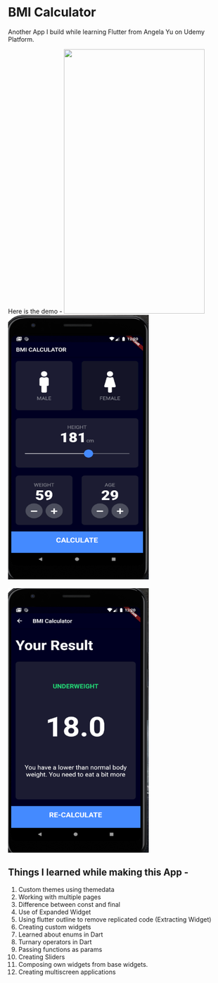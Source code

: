 

# BMI Calculator 

Another App I build while learning Flutter from Angela Yu on Udemy Platform. 

Here is the demo -
<img src="demo.gif" width="320" height="600" /> 
<br>
<img src="image1.PNG" width="320" height="600" />  
<br>
<img src="image2.PNG" width="320" height="600" /> 




## Things I learned while making this App -
1. Custom themes using themedata 
2. Working with multiple pages 
3. Difference between const and final 
4. Use of Expanded Widget
5. Using flutter outline to remove replicated code (Extracting Widget)
6. Creating custom widgets 
7. Learned about enums in Dart
8. Turnary operators in Dart 
9. Passing functions as params 
10. Creating Sliders
11. Composing own widgets from base widgets. 
12. Creating multiscreen applications 





